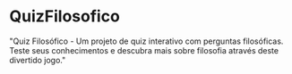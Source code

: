 # QuizFilosofico
"Quiz Filosófico - Um projeto de quiz interativo com perguntas filosóficas. Teste seus conhecimentos e descubra mais sobre filosofia através deste divertido jogo."
